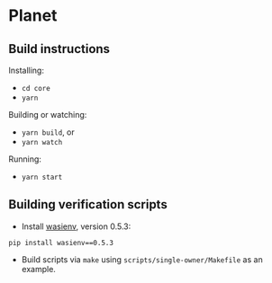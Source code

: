 # Planet


## Build instructions

Installing:

- `cd core`
- `yarn`

Building or watching:

- `yarn build`, or
- `yarn watch`

Running:

- `yarn start`


## Building verification scripts

- Install [wasienv](http://pypi.org/project/wasienv), version 0.5.3:
```shell
pip install wasienv==0.5.3
```

- Build scripts via `make` using `scripts/single-owner/Makefile` as an example.
